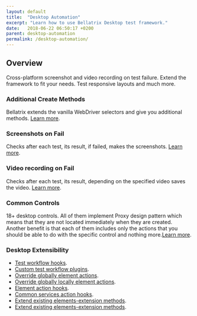 ```yaml
---
layout: default
title:  "Desktop Automation"
excerpt: "Learn how to use Bellatrix Desktop test framework."
date:   2018-06-22 06:50:17 +0200
parent: desktop-automation
permalink: /desktop-automation/
---
```

Overview
--------
Cross-platform screenshot and video recording on test failure. Extend the framework to fit your needs. Test responsive layouts and much more.

### Additional Create Methods ###
Bellatrix extends the vanilla WebDriver selectors and give you additional methods. [Learn more](docs/desktop-automation/locate-elements.md).

### Screenshots on Fail ###
Checks after each test, its result, if failed, makes the screenshots. [Learn more](docs/desktop-automation/troubleshooting-screenshots-on-fail.md).

### Video recording on Fail ###
Checks after each test, its result, depending on the specified video saves the video. [Learn more](docs/desktop-automation/troubleshooting-video-recording.md).

### Common Controls ###
18+ desktop controls. All of them implement Proxy design pattern which means that they are not located immediately when they are created. Another benefit is that each of them includes only the actions that you should be able to do with the specific control and nothing more.[Learn more](docs/desktop-automation/common-controls.md).

### Desktop Extensibility ###
- [Test workflow hooks](docs/desktop-automation/extensibility-test-workflow-hooks.md).
- [Custom test workflow plugins](docs/desktop-automation/extensibility-custom-test-workflow-plugins.md).
- [Override globally element actions](docs/desktop-automation/extensibility-override-globally-element-actions.md).
- [Override globally locally element actions](docs/desktop-automation/extensibility-override-locally-element-actions.md).
- [Element action hooks](docs/desktop-automation/extensibility-element-action-hooks.md).
- [Common services action hooks](docs/desktop-automation/extensibility-common-services-action-hooks.md).
- [Extend existing elements-extension methods](docs/desktop-automation/extensibility-extend-existing-elements-extension-methods.md).
- [Extend existing elements-extension methods](docs/desktop-automation/extensibility-extend-existing-elements-extension-methods.md).